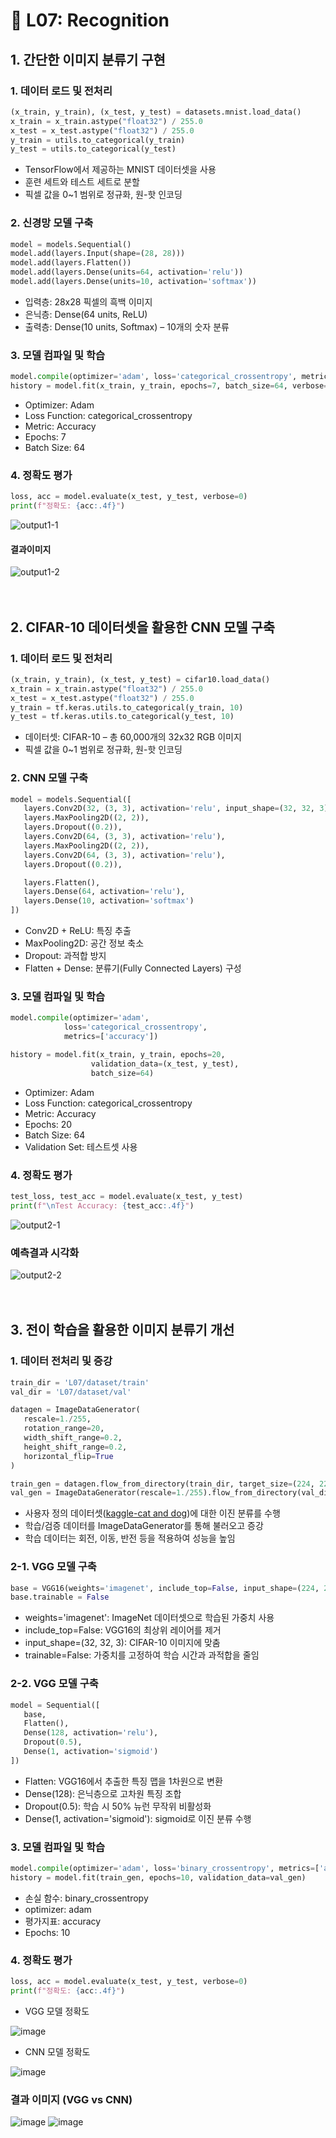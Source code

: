 # 📌 L07: Recognition

## 1. 간단한 이미지 분류기 구현

### 1. 데이터 로드 및 전처리
   
   ```python
   (x_train, y_train), (x_test, y_test) = datasets.mnist.load_data()
   x_train = x_train.astype("float32") / 255.0
   x_test = x_test.astype("float32") / 255.0
   y_train = utils.to_categorical(y_train)
   y_test = utils.to_categorical(y_test)
   ```
   - TensorFlow에서 제공하는 MNIST 데이터셋을 사용
   - 훈련 세트와 테스트 세트로 분할
   - 픽셀 값을 0~1 범위로 정규화, 원-핫 인코딩

### 2. 신경망 모델 구축

   ```python
   model = models.Sequential()
   model.add(layers.Input(shape=(28, 28)))
   model.add(layers.Flatten())
   model.add(layers.Dense(units=64, activation='relu'))
   model.add(layers.Dense(units=10, activation='softmax'))
   ```
   - 입력층: 28x28 픽셀의 흑백 이미지
   - 은닉층: Dense(64 units, ReLU)
   - 출력층: Dense(10 units, Softmax) – 10개의 숫자 분류

### 3. 모델 컴파일 및 학습
   ```python
   model.compile(optimizer='adam', loss='categorical_crossentropy', metrics=['accuracy'])
   history = model.fit(x_train, y_train, epochs=7, batch_size=64, verbose=1)
   ```
   - Optimizer: Adam
   - Loss Function: categorical_crossentropy
   - Metric: Accuracy
   - Epochs: 7
   - Batch Size: 64

### 4. 정확도 평가
   ```python
   loss, acc = model.evaluate(x_test, y_test, verbose=0)
   print(f"정확도: {acc:.4f}")
   ```
![output1-1](https://github.com/user-attachments/assets/4d74ac9c-2a2a-4bb4-96eb-1b0f8a763fd9)

  #### 결과이미지
![output1-2](https://github.com/user-attachments/assets/02c81197-e90c-4da0-a01c-81a3fa8cc25f)
<br><br><br>
     
## 2. CIFAR-10 데이터셋을 활용한 CNN 모델 구축

### 1. 데이터 로드 및 전처리
   ```python
   (x_train, y_train), (x_test, y_test) = cifar10.load_data()
   x_train = x_train.astype("float32") / 255.0
   x_test = x_test.astype("float32") / 255.0
   y_train = tf.keras.utils.to_categorical(y_train, 10)
   y_test = tf.keras.utils.to_categorical(y_test, 10)
   ```
   - 데이터셋: CIFAR-10 – 총 60,000개의 32x32 RGB 이미지
   - 픽셀 값을 0~1 범위로 정규화, 원-핫 인코딩

### 2. CNN 모델 구축

   ```python
   model = models.Sequential([
      layers.Conv2D(32, (3, 3), activation='relu', input_shape=(32, 32, 3)),
      layers.MaxPooling2D((2, 2)),
      layers.Dropout((0.2)),
      layers.Conv2D(64, (3, 3), activation='relu'),
      layers.MaxPooling2D((2, 2)),
      layers.Conv2D(64, (3, 3), activation='relu'),
      layers.Dropout((0.2)),

      layers.Flatten(),
      layers.Dense(64, activation='relu'),
      layers.Dense(10, activation='softmax')  
   ])
   ```
   - Conv2D + ReLU: 특징 추출
   - MaxPooling2D: 공간 정보 축소
   - Dropout: 과적합 방지
   - Flatten + Dense: 분류기(Fully Connected Layers) 구성

### 3. 모델 컴파일 및 학습

   ```python
   model.compile(optimizer='adam',
               loss='categorical_crossentropy',
               metrics=['accuracy'])

   history = model.fit(x_train, y_train, epochs=20,
                     validation_data=(x_test, y_test),
                     batch_size=64)
   ```
  - Optimizer: Adam
  - Loss Function: categorical_crossentropy
  - Metric: Accuracy
  - Epochs: 20
  - Batch Size: 64
  - Validation Set: 테스트셋 사용

### 4. 정확도 평가

   ```python
   test_loss, test_acc = model.evaluate(x_test, y_test)
   print(f"\nTest Accuracy: {test_acc:.4f}")
   ```
![output2-1](https://github.com/user-attachments/assets/54f67e6f-05d0-40bb-9456-02d4ea631890)

  ### 예측결과 시각화 
![output2-2](https://github.com/user-attachments/assets/6fd3f93c-e4d2-4961-a82c-f66e0e5accd0)
<br><br><br>
   
## 3. 전이 학습을 활용한 이미지 분류기 개선

### 1. 데이터 전처리 및 증강
   
   ```python
   train_dir = 'L07/dataset/train'
   val_dir = 'L07/dataset/val'

   datagen = ImageDataGenerator(
      rescale=1./255,
      rotation_range=20,
      width_shift_range=0.2,
      height_shift_range=0.2,
      horizontal_flip=True
   )

   train_gen = datagen.flow_from_directory(train_dir, target_size=(224, 224), batch_size=16, class_mode='binary')
   val_gen = ImageDataGenerator(rescale=1./255).flow_from_directory(val_dir, target_size=(224, 224), batch_size=16, class_mode='binary')

   ```
   - 사용자 정의 데이터셋([kaggle-cat and dog](https://www.kaggle.com/datasets/tongpython/cat-and-dog?resource=download))에 대한 이진 분류를 수행
   - 학습/검증 데이터를 ImageDataGenerator를 통해 불러오고 증강
   - 학습 데이터는 회전, 이동, 반전 등을 적용하여 성능을 높임 

### 2-1. VGG 모델 구축

   ```python
   base = VGG16(weights='imagenet', include_top=False, input_shape=(224, 224, 3))
   base.trainable = False
   ```
   - weights='imagenet': ImageNet 데이터셋으로 학습된 가중치 사용
   - include_top=False: VGG16의 최상위 레이어를 제거
   - input_shape=(32, 32, 3): CIFAR-10 이미지에 맞춤
   - trainable=False: 가중치를 고정하여 학습 시간과 과적합을 줄임

### 2-2. VGG 모델 구축

   ```python
   model = Sequential([
      base,
      Flatten(),
      Dense(128, activation='relu'),
      Dropout(0.5),
      Dense(1, activation='sigmoid')
   ])
   ```
   - Flatten: VGG16에서 추출한 특징 맵을 1차원으로 변환
   - Dense(128): 은닉층으로 고차원 특징 조합
   - Dropout(0.5): 학습 시 50% 뉴런 무작위 비활성화
   - Dense(1, activation='sigmoid'): sigmoid로 이진 분류 수행

### 3. 모델 컴파일 및 학습
   ```python
   model.compile(optimizer='adam', loss='binary_crossentropy', metrics=['accuracy'])
   history = model.fit(train_gen, epochs=10, validation_data=val_gen)
   ```
   - 손실 함수: binary_crossentropy
   - optimizer: adam
   - 평가지표: accuracy
   - Epochs: 10

### 4. 정확도 평가
   ```python
   loss, acc = model.evaluate(x_test, y_test, verbose=0)
   print(f"정확도: {acc:.4f}")
   ```
- VGG 모델 정확도 <br>

![image](https://github.com/user-attachments/assets/6468d63c-f32c-450d-9bc7-051c1af32325)
- CNN 모델 정확도 <br>

![image](https://github.com/user-attachments/assets/aed0db98-ed93-4f98-a8d7-a082f7d7fdbd)

### 결과 이미지 (VGG vs CNN)
![image](https://github.com/user-attachments/assets/b627f294-120d-46bb-a48c-5930555f4a82) ![image](https://github.com/user-attachments/assets/de9e2d03-7396-493a-9c93-c87d3c9ac962)


